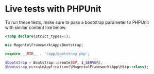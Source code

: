 # Live tests with PHPUnit

To run these tests, make sure to pass a bootstrap parameter to PHPUnit with similar content like below:

```php
<?php declare(strict_types=1);

use Magento\Framework\App\Bootstrap;

require __DIR__ . '/app/bootstrap.php';

$bootstrap = Bootstrap::create(BP, $_SERVER);
$bootstrap->createApplication(\Magento\Framework\App\Http::class);
```